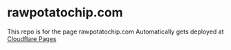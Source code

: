 # rawpotatochip.com

This repo is for the page rawpotatochip.com
Automatically gets deployed at [Cloudflare Pages](https://pages.dev)
